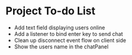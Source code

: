 # Project To-do List
- Add text field displaying users online
- Add a listener to bind enter key to send chat
- Clean up disconnect event flow on client side
- Show the users name in the chatPanel 